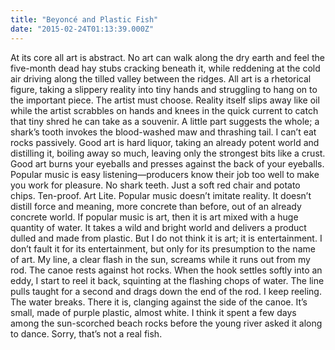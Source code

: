 ```yaml
---
title: "Beyoncé and Plastic Fish"
date: "2015-02-24T01:13:39.000Z"
---
```

At its core all art is abstract. No art can walk along the dry earth and feel the five-month dead hay stubs cracking beneath it, while reddening at the cold air driving along the tilled valley between the ridges. All art is a rhetorical figure, taking a slippery reality into tiny hands and struggling to hang on to the important piece. The artist must choose. Reality itself slips away like oil while the artist scrabbles on hands and knees in the quick current to catch that tiny shred he can take as a souvenir. A little part suggests the whole; a shark’s tooth invokes the blood-washed maw and thrashing tail. I can’t eat rocks passively. Good art is hard liquor, taking an already potent world and distilling it, boiling away so much, leaving only the strongest bits like a crust. Good art burns your eyeballs and presses against the back of your eyeballs. Popular music is easy listening—producers know their job too well to make you work for pleasure. No shark teeth. Just a soft red chair and potato chips. Ten-proof. Art Lite. Popular music doesn’t imitate reality. It doesn’t distill force and meaning, more concrete than before, out of an already concrete world. If popular music is art, then it is art mixed with a huge quantity of water. It takes a wild and bright world and delivers a product dulled and made from plastic. But I do not think it is art; it is entertainment. I don’t fault it for its entertainment, but only for its presumption to the name of art. My line, a clear flash in the sun, screams while it runs out from my rod. The canoe rests against hot rocks. When the hook settles softly into an eddy, I start to reel it back, squinting at the flashing chops of water. The line pulls taught for a second and drags down the end of the rod. I keep reeling. The water breaks. There it is, clanging against the side of the canoe. It’s small, made of purple plastic, almost white. I think it spent a few days among the sun-scorched beach rocks before the young river asked it along to dance. Sorry, that’s not a real fish.